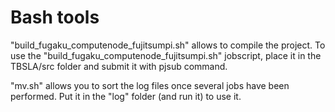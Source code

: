# Bash tools

"build_fugaku_computenode_fujitsumpi.sh" allows to compile the project.
To use the "build_fugaku_computenode_fujitsumpi.sh" jobscript, place it in the TBSLA/src folder and submit it with pjsub command.

"mv.sh" allows you to sort the log files once several jobs have been performed. Put it in the "log" folder (and run it) to use it.

